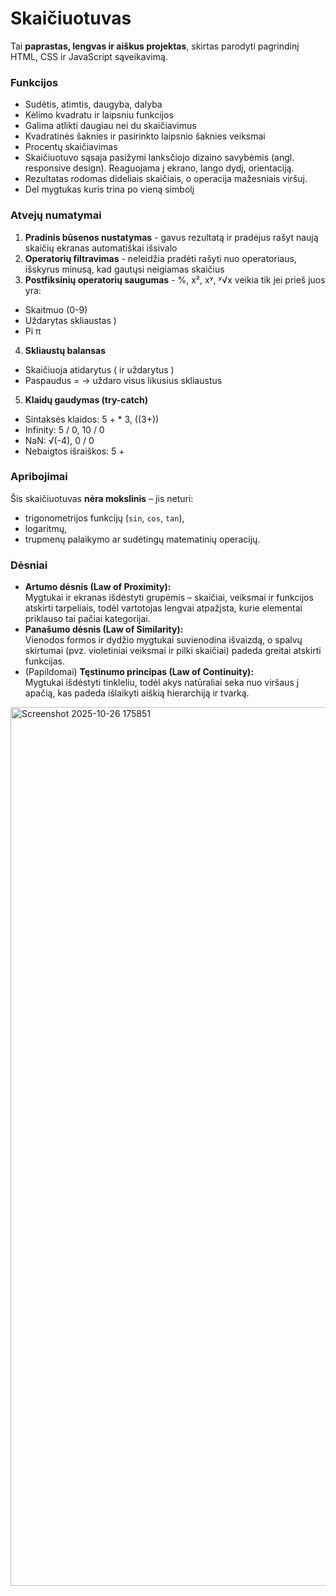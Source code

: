 # Skaičiuotuvas

Tai **paprastas, lengvas ir aiškus projektas**, skirtas parodyti pagrindinį HTML, CSS ir JavaScript sąveikavimą.  

### Funkcijos
- Sudėtis, atimtis, daugyba, dalyba  
- Kėlimo kvadratu ir laipsniu funkcijos
- Galima atlikti daugiau nei du skaičiavimus
- Kvadratinės šaknies ir pasirinkto laipsnio šaknies veiksmai  
- Procentų skaičiavimas  
- Skaičiuotuvo sąsaja pasižymi lanksčiojo dizaino savybėmis (angl. responsive design). Reaguojama į ekrano, lango dydį, orientaciją.
- Rezultatas rodomas dideliais skaičiais, o operacija mažesniais viršuj.
- Del mygtukas kuris trina po vieną simbolį

### Atvejų numatymai
1. **Pradinis būsenos nustatymas** - gavus rezultatą ir pradėjus rašyt naują skaičių ekranas automatiškai išsivalo
2. **Operatorių filtravimas** - neleidžia pradėti rašyti nuo operatoriaus, išskyrus minusą, kad gautųsi neigiamas skaičius
3. **Postfiksinių operatorių saugumas** - %, x², xʸ, ʸ√x veikia tik jei prieš juos yra:
- Skaitmuo (0-9)
- Uždarytas skliaustas )
- Pi π
4. **Skliaustų balansas** 
- Skaičiuoja atidarytus ( ir uždarytus )
- Paspaudus = → uždaro visus likusius skliaustus
5. **Klaidų gaudymas (try-catch)**
- Sintaksės klaidos: 5 + * 3, ((3+))
- Infinity: 5 / 0, 10 / 0
- NaN: √(-4), 0 / 0
- Nebaigtos išraiškos: 5 +


### Apribojimai
Šis skaičiuotuvas **nėra mokslinis** – jis neturi:
- trigonometrijos funkcijų (`sin`, `cos`, `tan`),  
- logaritmų,  
- trupmenų palaikymo ar sudėtingų matematinių operacijų.  

### Dėsniai
- **Artumo dėsnis (Law of Proximity):**  
  Mygtukai ir ekranas išdėstyti grupėmis – skaičiai, veiksmai ir funkcijos atskirti tarpeliais, todėl vartotojas lengvai atpažįsta, kurie elementai priklauso tai pačiai kategorijai.
- **Panašumo dėsnis (Law of Similarity):**  
  Vienodos formos ir dydžio mygtukai suvienodina išvaizdą, o spalvų skirtumai (pvz. violetiniai veiksmai ir pilki skaičiai) padeda greitai atskirti funkcijas.
- (Papildomai) **Tęstinumo principas (Law of Continuity):**  
  Mygtukai išdėstyti tinkleliu, todėl akys natūraliai seka nuo viršaus į apačią, kas padeda išlaikyti aiškią hierarchiją ir tvarką.

<img width="1501" height="1406" alt="Screenshot 2025-10-26 175851" src="https://github.com/user-attachments/assets/0abe9bca-0c13-47ab-adff-ea18aaee5ea3" />
